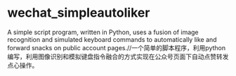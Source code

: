 # wechat_simpleautoliker
A simple script program, written in Python, uses a fusion of image recognition and simulated keyboard commands to automatically like and forward snacks on public account pages.//一个简单的脚本程序，利用python编写，利用图像识别和模拟键盘指令融合的方式实现在公众号页面下自动点赞转发点心操作。
